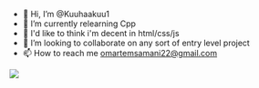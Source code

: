 - 👋 Hi, I’m @Kuuhaakuu1
- 🌱 I’m currently relearning Cpp
- 🌱 I'd like to think i'm decent in html/css/js
- 💞️ I’m looking to collaborate on any sort of entry level project
- 📫 How to reach me omartemsamani22@gmail.com

![](https://komarev.com/ghpvc/?username=Kuuhaakuu1)
